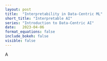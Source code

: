 ```yaml
---
layout: post
title:  "Interpretability in Data-Centric ML"
short_title: "Interpretable AI"
series: "Introduction to Data-Centric AI"
date:   2023-04-06
format_equations: false
include_bokeh: false
visible: false
---
```


A